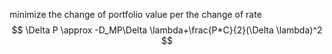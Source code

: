 minimize the change of portfolio value per the change of rate
$$
\Delta P \approx -D_MP\Delta \lambda+\frac{P*C}{2}(\Delta \lambda)^2
$$